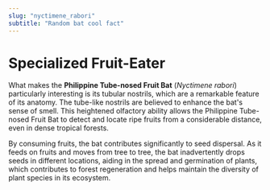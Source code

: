 ```yaml
---
slug: "nyctimene_rabori"
subtitle: "Random bat cool fact"
---
```


# Specialized Fruit-Eater

What makes the **Philippine Tube-nosed Fruit Bat** (_Nyctimene rabori_)
particularly interesting is its tubular nostrils, which are a remarkable feature of its anatomy.
The tube-like nostrils are believed to enhance the bat's sense of smell.
This heightened olfactory ability allows the Philippine Tube-nosed Fruit Bat
to detect and locate ripe fruits from a considerable distance, even in dense tropical forests.

By consuming fruits, the bat contributes significantly to seed dispersal.
As it feeds on fruits and moves from tree to tree,
the bat inadvertently drops seeds in different locations,
aiding in the spread and germination of plants,
which contributes to forest regeneration and helps maintain the diversity of plant species in its ecosystem.
